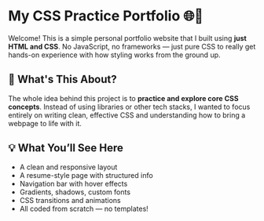 # My CSS Practice Portfolio 🌐🎨

Welcome! This is a simple personal portfolio website that I built using **just HTML and CSS**. No JavaScript, no frameworks — just pure CSS to really get hands-on experience with how styling works from the ground up.

## 🧠 What's This About?

The whole idea behind this project is to **practice and explore core CSS concepts**. Instead of using libraries or other tech stacks, I wanted to focus entirely on writing clean, effective CSS and understanding how to bring a webpage to life with it.

## 💡 What You’ll See Here

- A clean and responsive layout
- A resume-style page with structured info
- Navigation bar with hover effects
- Gradients, shadows, custom fonts
- CSS transitions and animations
- All coded from scratch — no templates!

